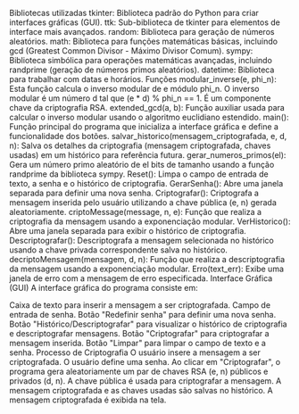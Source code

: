 Bibliotecas utilizadas
tkinter: Biblioteca padrão do Python para criar interfaces gráficas (GUI).
ttk: Sub-biblioteca de tkinter para elementos de interface mais avançados.
random: Biblioteca para geração de números aleatórios.
math: Biblioteca para funções matemáticas básicas, incluindo gcd (Greatest Common Divisor - Máximo Divisor Comum).
sympy: Biblioteca simbólica para operações matemáticas avançadas, incluindo randprime (geração de números primos aleatórios).
datetime: Biblioteca para trabalhar com datas e horários.
Funções
modular_inverse(e, phi_n): Esta função calcula o inverso modular de e módulo phi_n. O inverso modular é um número d tal que (e * d) % phi_n == 1. É um componente chave da criptografia RSA.
extended_gcd(a, b): Função auxiliar usada para calcular o inverso modular usando o algoritmo euclidiano estendido.
main(): Função principal do programa que inicializa a interface gráfica e define a funcionalidade dos botões.
salvar_historico(mensagem_criptografada, e, d, n): Salva os detalhes da criptografia (mensagem criptografada, chaves usadas) em um histórico para referência futura.
gerar_numeros_primos(el): Gera um número primo aleatório de el bits de tamanho usando a função randprime da biblioteca sympy.
Reset(): Limpa o campo de entrada de texto, a senha e o histórico de criptografia.
GerarSenha(): Abre uma janela separada para definir uma nova senha.
Criptografar(): Criptografa a mensagem inserida pelo usuário utilizando a chave pública (e, n) gerada aleatoriamente.
criptoMessage(message, n, e): Função que realiza a criptografia da mensagem usando a exponenciação modular.
VerHistorico(): Abre uma janela separada para exibir o histórico de criptografia.
Descriptografar(): Descriptografa a mensagem selecionada no histórico usando a chave privada correspondente salva no histórico.
decriptoMensagem(mensagem, d, n): Função que realiza a descriptografia da mensagem usando a exponenciação modular.
Erro(text_err): Exibe uma janela de erro com a mensagem de erro especificada.
Interface Gráfica (GUI)
A interface gráfica do programa consiste em:

Caixa de texto para inserir a mensagem a ser criptografada.
Campo de entrada de senha.
Botão "Redefinir senha" para definir uma nova senha.
Botão "Histórico/Descriptografar" para visualizar o histórico de criptografia e descriptografar mensagens.
Botão "Criptografar" para criptografar a mensagem inserida.
Botão "Limpar" para limpar o campo de texto e a senha.
Processo de Criptografia
O usuário insere a mensagem a ser criptografada.
O usuário define uma senha.
Ao clicar em "Criptografar", o programa gera aleatoriamente um par de chaves RSA (e, n) públicos e privados (d, n).
A chave pública é usada para criptografar a mensagem.
A mensagem criptografada e as chaves usadas são salvas no histórico.
A mensagem criptografada é exibida na tela.
